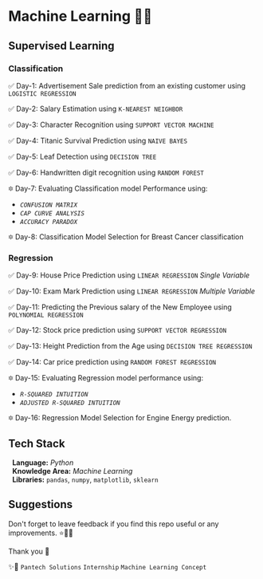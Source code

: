 
# Machine Learning 🚀🚨

## Supervised Learning  

### Classification

✅ Day-1: Advertisement Sale prediction from an existing customer using `LOGISTIC REGRESSION`

✅ Day-2: Salary Estimation using ```K-NEAREST NEIGHBOR```

✅ Day-3: Character Recognition using ``SUPPORT VECTOR MACHINE``

✅ Day-4: Titanic Survival Prediction using ``NAIVE BAYES``

✅ Day-5: Leaf Detection using ``DECISION TREE``

✅ Day-6: Handwritten digit recognition using ``RANDOM FOREST``

 🔯 Day-7: Evaluating Classification model Performance using:
- _``CONFUSION MATRIX``_
- _```CAP CURVE ANALYSIS```_ 
- _```ACCURACY PARADOX```_

 🔯 Day-8: Classification Model Selection for Breast Cancer classification

### Regression

✅ Day-9: House Price Prediction using ``LINEAR REGRESSION`` _Single Variable_

✅ Day-10: Exam Mark Prediction using ``LINEAR REGRESSION`` _Multiple Variable_

✅ Day-11: Predicting the Previous salary of the New Employee using ``POLYNOMIAL REGRESSION``

✅ Day-12: Stock price prediction using ``SUPPORT VECTOR REGRESSION``

✅ Day-13: Height Prediction from the Age using ``DECISION TREE REGRESSION``

✅ Day-14: Car price prediction using ``RANDOM FOREST REGRESSION``

 🔯 Day-15: Evaluating Regression model performance using:
- _```R-SQUARED INTUITION```_ 
- _```ADJUSTED R-SQUARED INTUITION```_

 🔯 Day-16: Regression Model Selection for Engine Energy prediction.



                             
## Tech Stack  

 &nbsp; **Language:** _Python_  
 &nbsp; **Knowledge Area:** _Machine Learning_  
 &nbsp; **Libraries:** ```pandas```, ```numpy```, ```matplotlib```, ```sklearn```




## Suggestions

Don't forget to leave feedback if you find this repo useful or any improvements. ⭐🌹🥧

Thank you 🧡

✨🤝 ```Pantech Solutions``` ```Internship``` ```Machine Learning Concept```

